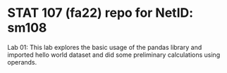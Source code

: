 # STAT 107 (fa22) repo for NetID: sm108

Lab 01: This lab explores the basic usage of the pandas library and imported hello world dataset and did some preliminary calculations using operands.
